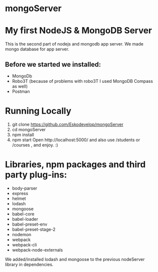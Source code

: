 # mongoServer
# My first NodeJS & MongoDB Server

This is the second part of nodejs and mongodb app server. We made mongo database for app server.

## Before we started we installed:
* MongoDb
* Robo3T (because of problems with robo3T I used MongoDB Compass as well)
* Postman

# Running Locally
1. git clone https://github.com/Eskodevelop/mongoServer
2. cd mongoServer
3. npm install
4. npm start
Open http://localhost:5000/ and also use /students or /courses , and enjoy. :)

# Libraries, npm packages and third party plug-ins:
* body-parser
* express
* helmet
* lodash
* mongoose
* babel-core
* babel-loader
* babel-preset-env
* babel-preset-stage-2
* nodemon
* webpack
* webpack-cli
* webpack-node-externals

We added/installed lodash and mongoose to the previous nodeServer library in dependencies.
